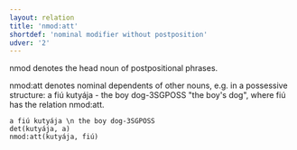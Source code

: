 ```yaml
---
layout: relation
title: 'nmod:att'
shortdef: 'nominal modifier without postposition'
udver: '2'
---
```


nmod denotes the head noun of postpositional phrases.

nmod:att denotes nominal dependents of other nouns, e.g. in a possessive structure: a fiú kutyája - the boy dog-3SGPOSS "the boy's dog", where fiú has the relation nmod:att.

~~~ sdparse
a fiú kutyája \n the boy dog-3SGPOSS
det(kutyája, a)
nmod:att(kutyája, fiú)
~~~

<!-- Interlanguage links updated Pá kvě 14 11:09:10 CEST 2021 -->
